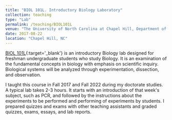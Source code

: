 ```yaml
---
title: "BIOL 101L. Introductory Biology Laboratory"
collection: teaching
type: "Lab"
permalink: /teaching/BIOL101L
venue: "The University of North Carolina at Chapel Hill, Department of Biology"
date: 2017-08-22
location: "Chapel Hill, NC"
---
```


[BIOL 101L](https://catalog.unc.edu/courses/biol/){:target='_blank'} is an introductory Biology lab designed for freshman undergraduate students who study Biology. It is an examination of the fundamental concepts in biology with emphasis on scientific inquiry. Biological systems will be analyzed through experimentation, dissection, and observation.

I taught this course in Fall 2017 and Fall 2022 during my doctorate studies. A typical lab takes 2-3 hours. It starts with an introduction of that week's subject, such as PCR, and followed by the instructions about the experiments to be performed and performing of experiments by students. I prepared quizzes and exams with other teaching assistants and graded quizzes, exams, essays, and lab reports.